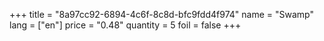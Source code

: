 +++
title = "8a97cc92-6894-4c6f-8c8d-bfc9fdd4f974"
name = "Swamp"
lang = ["en"]
price = "0.48"
quantity = 5
foil = false
+++
